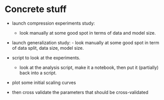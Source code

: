 
# Concrete stuff
- launch compression experiments study:
     - look manually at some good spot in terms of data and model size.

- launch generalization study:
      - look manually at some good spot in term of data split, data size, model size.

- script to look at the experiments.
     - look at the analysis script, make it a notebook, then put it (partially) back into a script.

- plot some initial scaling curves
- then cross validate the parameters that should be cross-validated
